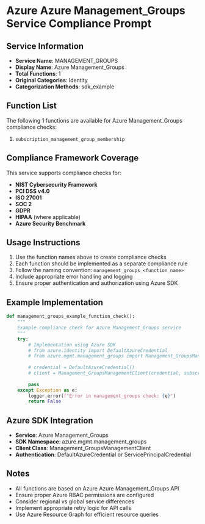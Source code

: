 # Azure Azure Management_Groups Service Compliance Prompt

## Service Information
- **Service Name**: MANAGEMENT_GROUPS
- **Display Name**: Azure Management_Groups
- **Total Functions**: 1
- **Original Categories**: Identity
- **Categorization Methods**: sdk_example

## Function List
The following 1 functions are available for Azure Management_Groups compliance checks:

1. `subscription_management_group_membership`


## Compliance Framework Coverage
This service supports compliance checks for:
- **NIST Cybersecurity Framework**
- **PCI DSS v4.0**
- **ISO 27001**
- **SOC 2**
- **GDPR**
- **HIPAA** (where applicable)
- **Azure Security Benchmark**

## Usage Instructions
1. Use the function names above to create compliance checks
2. Each function should be implemented as a separate compliance rule
3. Follow the naming convention: `management_groups_<function_name>`
4. Include appropriate error handling and logging
5. Ensure proper authentication and authorization using Azure SDK

## Example Implementation
```python
def management_groups_example_function_check():
    """
    Example compliance check for Azure Management_Groups service
    """
    try:
        # Implementation using Azure SDK
        # from azure.identity import DefaultAzureCredential
        # from azure.mgmt.management_groups import Management_GroupsManagementClient
        
        # credential = DefaultAzureCredential()
        # client = Management_GroupsManagementClient(credential, subscription_id)
        
        pass
    except Exception as e:
        logger.error(f"Error in management_groups check: {e}")
        return False
```

## Azure SDK Integration
- **Service**: Azure Management_Groups
- **SDK Namespace**: azure.mgmt.management_groups
- **Client Class**: Management_GroupsManagementClient
- **Authentication**: DefaultAzureCredential or ServicePrincipalCredential

## Notes
- All functions are based on Azure Azure Management_Groups API
- Ensure proper Azure RBAC permissions are configured
- Consider regional vs global service differences
- Implement appropriate retry logic for API calls
- Use Azure Resource Graph for efficient resource queries
